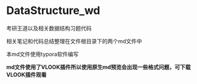 # DataStructure_wd
考研王道以及相关数据结构习题代码

相关笔记和代码总结整理在文件根目录下的两个md文件中

本md文件使用typora软件编写

**md文件使用了VLOOK插件所以使用原生md预览会出现一些格式问题，可下载VLOOK插件观看**
